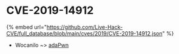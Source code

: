 # CVE-2019-14912
{% embed url="https://github.com/Live-Hack-CVE/full_database/blob/main/cves/2019/CVE-2019-14912.json" %}

* Wocanilo ~> [adaPwn](https://www.alice-snow.ru/2019/database/cve-2019-14912/adapwn-wocanilo)